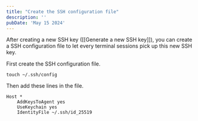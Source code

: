 ```yaml
---
title: "Create the SSH configuration file"
description: ''
pubDate: 'May 15 2024'
---
```


After creating a new SSH key ([[Generate a new SSH key]]), you can create a SSH configuration file to let every terminal sessions pick up this new SSH key.

First create the SSH configuration file.
```shell
touch ~/.ssh/config
```

Then add these lines in the file.

```shell
Host *
	AddKeysToAgent yes
	UseKeychain yes
	IdentityFile ~/.ssh/id_25519
```